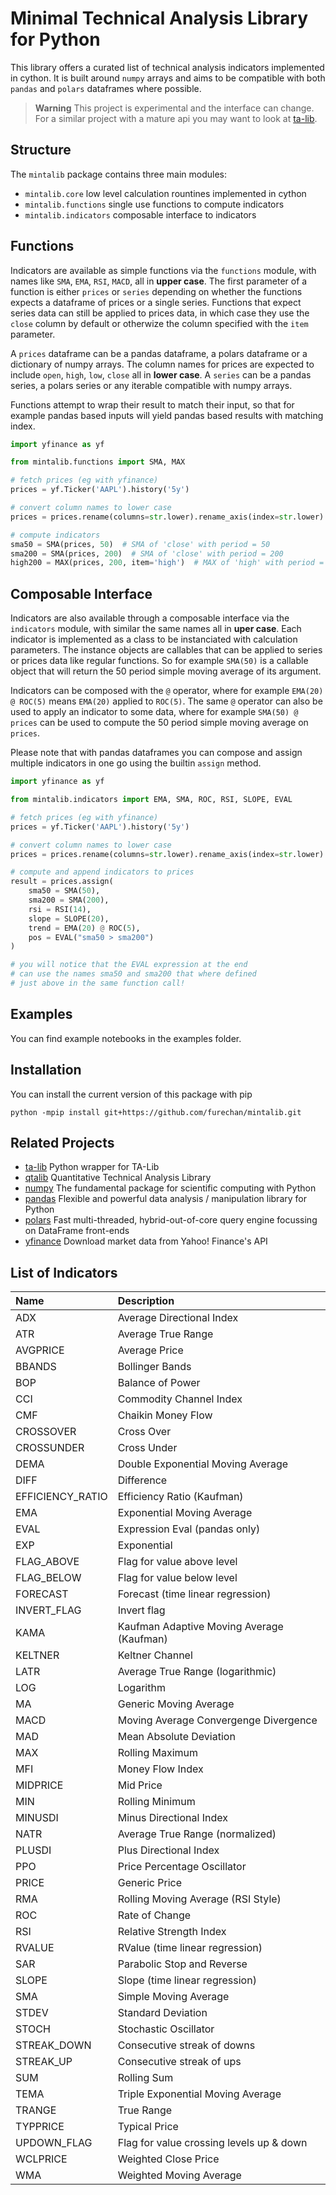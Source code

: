 # Minimal Technical Analysis Library for Python


This library offers a curated list of technical analysis indicators
implemented in cython. It is built around `numpy` arrays and aims to be compatible
with both `pandas` and `polars` dataframes where possible.


> **Warning**
> This project is experimental and the interface can change.
> For a similar project with a mature api you may want to look at
> [ta-lib](https://pypi.org/project/TA-Lib/).


## Structure
The `mintalib` package contains three main modules:
- `mintalib.core` low level calculation rountines implemented in cython
- `mintalib.functions` single use functions to compute indicators
- `mintalib.indicators` composable interface to indicators

## Functions

Indicators are available as simple functions via the `functions` module,
with names like `SMA`, `EMA`, `RSI`, `MACD`, all in **upper case**.
The first parameter of a function is either `prices` or `series` depending on whether
the functions expects a dataframe of prices or a single series.
Functions that expect series data can still be applied to prices data, in which case they use 
the `close` column by default or otherwize the column specified with the `item` parameter.

A `prices` dataframe can be a pandas dataframe, a polars dataframe or a dictionary of numpy arrays.
The column names for prices are expected to include `open`, `high`, `low`, `close` all in **lower case**.
A `series` can be a pandas series, a polars series or any iterable compatible with numpy arrays.

Functions attempt to wrap their result to match their input, so that for example 
pandas based inputs will yield pandas based results with matching index.


```python
import yfinance as yf

from mintalib.functions import SMA, MAX

# fetch prices (eg with yfinance)
prices = yf.Ticker('AAPL').history('5y')

# convert column names to lower case
prices = prices.rename(columns=str.lower).rename_axis(index=str.lower)

# compute indicators
sma50 = SMA(prices, 50)  # SMA of 'close' with period = 50
sma200 = SMA(prices, 200)  # SMA of 'close' with period = 200
high200 = MAX(prices, 200, item='high')  # MAX of 'high' with period = 200

```


## Composable Interface

Indicators are also available through a composable interface via the `indicators` module,
with similar the same names all in **uper case**.
Each indicator is implemented as a class to be instanciated with calculation parameters.
The instance objects are callables that can be applied to series or prices data like regular functions. 
So for example `SMA(50)` is a callable object that will return the 50 period simple moving average of its argument.

Indicators can be composed with the `@` operator,
where for example `EMA(20) @ ROC(5)` means `EMA(20)` applied to `ROC(5)`.
The same `@` operator can also be used to apply an indicator to some data,
where for example `SMA(50) @ prices` can be used to compute the 50 period simple moving average on `prices`. 

Please note that with pandas dataframes you can compose and assign multiple indicators in one go
using the builtin `assign` method.

```python
import yfinance as yf

from mintalib.indicators import EMA, SMA, ROC, RSI, SLOPE, EVAL

# fetch prices (eg with yfinance)
prices = yf.Ticker('AAPL').history('5y')

# convert column names to lower case
prices = prices.rename(columns=str.lower).rename_axis(index=str.lower)

# compute and append indicators to prices
result = prices.assign(
    sma50 = SMA(50),
    sma200 = SMA(200),
    rsi = RSI(14),
    slope = SLOPE(20),
    trend = EMA(20) @ ROC(5),
    pos = EVAL("sma50 > sma200")
)

# you will notice that the EVAL expression at the end
# can use the names sma50 and sma200 that where defined
# just above in the same function call!
```


## Examples

You can find example notebooks in the examples folder. 


## Installation

You can install the current version of this package with pip
```console
python -mpip install git+https://github.com/furechan/mintalib.git
```

## Related Projects
- [ta-lib](https://github.com/mrjbq7/ta-lib) Python wrapper for TA-Lib
- [qtalib](https://github.com/josephchenhk/qtalib) Quantitative Technical Analysis Library
- [numpy](https://github.com/numpy/numpy) The fundamental package for scientific computing with Python
- [pandas](https://github.com/pandas-dev/pandas) Flexible and powerful data analysis / manipulation library for Python
- [polars](https://github.com/pola-rs/polars) Fast multi-threaded, hybrid-out-of-core query engine focussing on DataFrame front-ends
- [yfinance](https://github.com/ranaroussi/yfinance) Download market data from Yahoo! Finance's API

## List of Indicators

| Name             | Description                               |
|:-----------------|:------------------------------------------|
| ADX              | Average Directional Index                 |
| ATR              | Average True Range                        |
| AVGPRICE         | Average Price                             |
| BBANDS           | Bollinger Bands                           |
| BOP              | Balance of Power                          |
| CCI              | Commodity Channel Index                   |
| CMF              | Chaikin Money Flow                        |
| CROSSOVER        | Cross Over                                |
| CROSSUNDER       | Cross Under                               |
| DEMA             | Double Exponential Moving Average         |
| DIFF             | Difference                                |
| EFFICIENCY_RATIO | Efficiency Ratio (Kaufman)                |
| EMA              | Exponential Moving Average                |
| EVAL             | Expression Eval (pandas only)             |
| EXP              | Exponential                               |
| FLAG_ABOVE       | Flag for value above level                |
| FLAG_BELOW       | Flag for value below level                |
| FORECAST         | Forecast (time linear regression)         |
| INVERT_FLAG      | Invert flag                               |
| KAMA             | Kaufman Adaptive Moving Average (Kaufman) |
| KELTNER          | Keltner Channel                           |
| LATR             | Average True Range (logarithmic)          |
| LOG              | Logarithm                                 |
| MA               | Generic Moving Average                    |
| MACD             | Moving Average Convergenge Divergence     |
| MAD              | Mean Absolute Deviation                   |
| MAX              | Rolling Maximum                           |
| MFI              | Money Flow Index                          |
| MIDPRICE         | Mid Price                                 |
| MIN              | Rolling Minimum                           |
| MINUSDI          | Minus Directional Index                   |
| NATR             | Average True Range (normalized)           |
| PLUSDI           | Plus Directional Index                    |
| PPO              | Price Percentage Oscillator               |
| PRICE            | Generic Price                             |
| RMA              | Rolling Moving Average (RSI Style)        |
| ROC              | Rate of Change                            |
| RSI              | Relative Strength Index                   |
| RVALUE           | RValue (time linear regression)           |
| SAR              | Parabolic Stop and Reverse                |
| SLOPE            | Slope (time linear regression)            |
| SMA              | Simple Moving Average                     |
| STDEV            | Standard Deviation                        |
| STOCH            | Stochastic Oscillator                     |
| STREAK_DOWN      | Consecutive streak of downs               |
| STREAK_UP        | Consecutive streak of ups                 |
| SUM              | Rolling Sum                               |
| TEMA             | Triple Exponential Moving Average         |
| TRANGE           | True Range                                |
| TYPPRICE         | Typical Price                             |
| UPDOWN_FLAG      | Flag for value crossing levels up & down  |
| WCLPRICE         | Weighted Close Price                      |
| WMA              | Weighted Moving Average                   |


